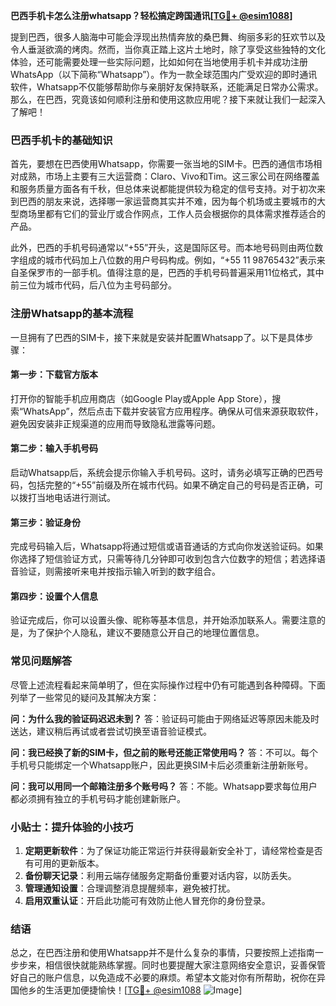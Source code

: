 **巴西手机卡怎么注册whatsapp？轻松搞定跨国通讯[[TG💪+ @esim1088](https://t.me/s/esim1088)]**

提到巴西，很多人脑海中可能会浮现出热情奔放的桑巴舞、绚丽多彩的狂欢节以及令人垂涎欲滴的烤肉。然而，当你真正踏上这片土地时，除了享受这些独特的文化体验，还可能需要处理一些实际问题，比如如何在当地使用手机卡并成功注册WhatsApp（以下简称“Whatsapp”）。作为一款全球范围内广受欢迎的即时通讯软件，Whatsapp不仅能够帮助你与亲朋好友保持联系，还能满足日常办公需求。那么，在巴西，究竟该如何顺利注册和使用这款应用呢？接下来就让我们一起深入了解吧！

### 巴西手机卡的基础知识

首先，要想在巴西使用Whatsapp，你需要一张当地的SIM卡。巴西的通信市场相对成熟，市场上主要有三大运营商：Claro、Vivo和Tim。这三家公司在网络覆盖和服务质量方面各有千秋，但总体来说都能提供较为稳定的信号支持。对于初次来到巴西的朋友来说，选择哪一家运营商其实并不难，因为每个机场或主要城市的大型商场里都有它们的营业厅或合作网点，工作人员会根据你的具体需求推荐适合的产品。

此外，巴西的手机号码通常以“+55”开头，这是国际区号。而本地号码则由两位数字组成的城市代码加上八位数的用户号码构成。例如，“+55 11 98765432”表示来自圣保罗市的一部手机。值得注意的是，巴西的手机号码普遍采用11位格式，其中前三位为城市代码，后八位为主号码部分。

### 注册Whatsapp的基本流程

一旦拥有了巴西的SIM卡，接下来就是安装并配置Whatsapp了。以下是具体步骤：

#### 第一步：下载官方版本
打开你的智能手机应用商店（如Google Play或Apple App Store），搜索“WhatsApp”，然后点击下载并安装官方应用程序。确保从可信来源获取软件，避免因安装非正规渠道的应用而导致隐私泄露等问题。

#### 第二步：输入手机号码
启动Whatsapp后，系统会提示你输入手机号码。这时，请务必填写正确的巴西号码，包括完整的“+55”前缀及所在城市代码。如果不确定自己的号码是否正确，可以拨打当地电话进行测试。

#### 第三步：验证身份
完成号码输入后，Whatsapp将通过短信或语音通话的方式向你发送验证码。如果你选择了短信验证方式，只需等待几分钟即可收到包含六位数字的短信；若选择语音验证，则需接听来电并按指示输入听到的数字组合。

#### 第四步：设置个人信息
验证完成后，你可以设置头像、昵称等基本信息，并开始添加联系人。需要注意的是，为了保护个人隐私，建议不要随意公开自己的地理位置信息。

### 常见问题解答

尽管上述流程看起来简单明了，但在实际操作过程中仍有可能遇到各种障碍。下面列举了一些常见的疑问及其解决方案：

**问：为什么我的验证码迟迟未到？**
答：验证码可能由于网络延迟等原因未能及时送达，建议稍后再试或者尝试切换至语音验证模式。

**问：我已经换了新的SIM卡，但之前的账号还能正常使用吗？**
答：不可以。每个手机号只能绑定一个Whatsapp账户，因此更换SIM卡后必须重新注册新账号。

**问：我可以用同一个邮箱注册多个账号吗？**
答：不能。Whatsapp要求每位用户都必须拥有独立的手机号码才能创建新账户。

### 小贴士：提升体验的小技巧

1. **定期更新软件**：为了保证功能正常运行并获得最新安全补丁，请经常检查是否有可用的更新版本。
2. **备份聊天记录**：利用云端存储服务定期备份重要对话内容，以防丢失。
3. **管理通知设置**：合理调整消息提醒频率，避免被打扰。
4. **启用双重认证**：开启此功能可有效防止他人冒充你的身份登录。

### 结语

总之，在巴西注册和使用Whatsapp并不是什么复杂的事情，只要按照上述指南一步步来，相信很快就能熟练掌握。同时也要提醒大家注意网络安全意识，妥善保管好自己的账户信息，以免造成不必要的麻烦。希望本文能对你有所帮助，祝你在异国他乡的生活更加便捷愉快！[[TG💪+ @esim1088](https://t.me/s/esim1088) ![Image](https://i.postimg.cc/4NQfJmqS/Snipaste-2025-05-13-00-14-12.png)]